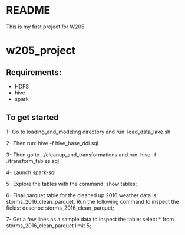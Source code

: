 # README  
This is my first project for W205
# w205_project   


## Requirements:
- HDFS
- hive
- spark

## To get started  
1- Go to loading_and_modeling directory and run: load_data_lake.sh  

2- Then run: hive -f hive_base_ddl.sql  

3- Then go to ../cleanup_and_transformations and run: hive -f ./transform_tables.sql  

4- Launch spark-sql  

5- Explore the tables with the command: show tables;  

6- Final parquet table for the cleaned up 2016 weather data is storms_2016_clean_parquet. Run the following command to inspect the fields: describe storms_2016_clean_parquet;  

7- Get a few lines as a sample data to inspect the table:  select \* from storms\_2016\_clean\_parquet limit 5;
